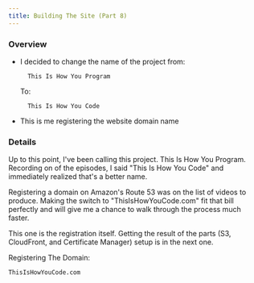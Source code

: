 ```yaml
---
title: Building The Site (Part 8)
---
```


### Overview

- I decided to change the name of the project from:

        This Is How You Program
    
    To:

        This Is How You Code  

- This is me registering the website domain name 





### Details

Up to this point, I've been calling this project. This Is How You Program. Recording on of the episodes, I said "This Is How You Code" and immediately realized that's a better name. 

Registering a domain on Amazon's Route 53 was on the list of videos to produce. Making the switch to "ThisIsHowYouCode.com" fit that bill perfectly and will give me a chance to walk through the process much faster. 

This one is the registration itself. Getting the result of the parts (S3, CloudFront, and Certificate Manager) setup is in the next one. 




Registering The Domain:

    ThisIsHowYouCode.com

